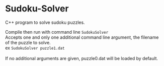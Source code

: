 # Sudoku-Solver
C++ program to solve sudoku puzzles.

Compile then run with command line `SudokuSolver`  
Accepts one and only one additional command line argument, the filename of the puzzle to solve.  
ex `SudokuSolver puzzle1.dat`  
<br>
If no additional arguments are given, puzzle0.dat will be loaded by default.

